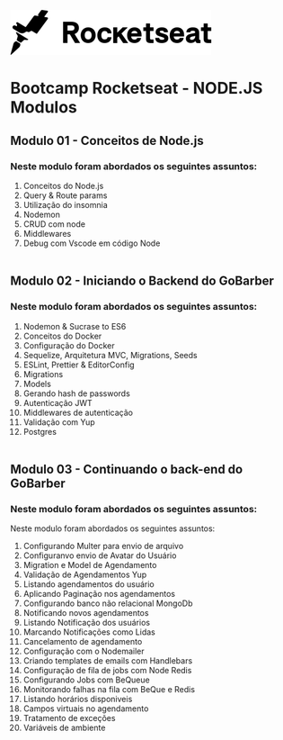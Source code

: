 ![Rocketseat GoStack](assets/images/logo-rocketseat.svg)

# Bootcamp Rocketseat - NODE.JS Modulos

## Modulo 01 - Conceitos de Node.js

### Neste modulo foram abordados os seguintes assuntos:

1. Conceitos do Node.js
2. Query & Route params
3. Utilização do insomnia
4. Nodemon
5. CRUD com node
6. Middlewares
7. Debug com Vscode em código Node<br/><br/>
## Modulo 02 - Iniciando o Backend do GoBarber

### Neste modulo foram abordados os seguintes assuntos:

1. Nodemon & Sucrase to ES6
2. Conceitos do Docker
3. Configuração do Docker
4. Sequelize, Arquitetura MVC, Migrations, Seeds
5. ESLint, Prettier & EditorConfig
6. Migrations
7. Models
8. Gerando hash de passwords
9. Autenticação JWT
10. Middlewares de autenticação
11. Validação com Yup
12. Postgres<br/><br/>

## Modulo 03 - Continuando o back-end do GoBarber
### Neste modulo foram abordados os seguintes assuntos:

Neste modulo foram abordados os seguintes assuntos:

1. Configurando Multer para envio de arquivo
2. Configuranvo envio de Avatar do Usuário
3. Migration e Model de Agendamento
4. Validação de Agendamentos Yup
5. Listando agendamentos do usuário
6. Aplicando Paginação nos agendamentos
7. Configurando banco não relacional MongoDb
8. Notificando novos agendamentos
9. Listando Notificação dos usuários
10. Marcando Notificações como Lidas
11. Cancelamento de agendamento
12. Configuração com o Nodemailer
13. Criando templates de emails com Handlebars
14. Configuração de fila de jobs com Node Redis 
15. Configurando Jobs com BeQueue
16. Monitorando falhas na fila com BeQue e Redis
17. Listando horários disponiveis
18. Campos virtuais no agendamento
19. Tratamento de exceções
12. Variáveis de ambiente